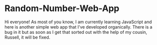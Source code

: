 # Random-Number-Web-App

Hi everyone! As most of you know, I am currently learning JavaScript and here is another simple web app that I've developed organically. There is a bug in it but as
soon as I get that sorted out with the help of my cousin, Russell, it will be fixed. 
